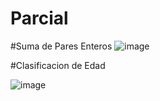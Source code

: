 # Parcial

#Suma de Pares Enteros
![image](https://github.com/user-attachments/assets/ef08d473-66dc-4525-a55e-6225fd0ec80a)

#Clasificacion de Edad

![image](https://github.com/user-attachments/assets/2fcff6b2-e78c-4684-b1a9-ac217b81da67)

